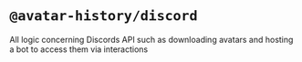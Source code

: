 # `@avatar-history/discord`

All logic concerning Discords API such as downloading avatars and hosting a bot to access them via interactions
